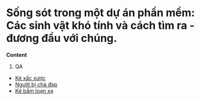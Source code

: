 # Sống sót trong một dự án phần mềm: Các sinh vật khó tính và cách tìm ra - đương đầu với chúng.

**Content**

1. QA
  * [Kẻ xấc xược](/QA_The_Flippant)
  * [Người bị chà đạp](/QA_ke_bi_cha_dap)
  * [Kẻ bấm loạn xạ](/QA_The_random_clicker)
